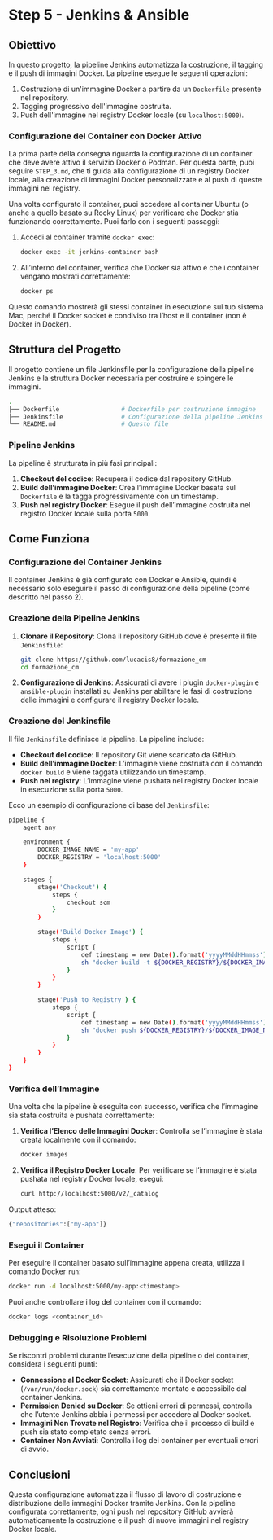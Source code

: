 # Step 5 - Jenkins & Ansible

## Obiettivo
In questo progetto, la pipeline Jenkins automatizza la costruzione, il tagging e il push di immagini Docker. La pipeline esegue le seguenti operazioni:
1. Costruzione di un'immagine Docker a partire da un `Dockerfile` presente nel repository.
2. Tagging progressivo dell'immagine costruita.
3. Push dell'immagine nel registry Docker locale (su `localhost:5000`).

### Configurazione del Container con Docker Attivo
La prima parte della consegna riguarda la configurazione di un container che deve avere attivo il servizio Docker o Podman. Per questa parte, puoi seguire `STEP_3.md`, che ti guida alla configurazione di un registry Docker locale, alla creazione di immagini Docker personalizzate e al push di queste immagini nel registry.

Una volta configurato il container, puoi accedere al container Ubuntu (o anche a quello basato su Rocky Linux) per verificare che Docker stia funzionando correttamente. Puoi farlo con i seguenti passaggi:
1. Accedi al container tramite `docker exec`:
   ```bash
   docker exec -it jenkins-container bash
   ```

2. All’interno del container, verifica che Docker sia attivo e che i container vengano mostrati correttamente:
   ```bash
   docker ps
   ```

Questo comando mostrerà gli stessi container in esecuzione sul tuo sistema Mac, perché il Docker socket è condiviso tra l’host e il container (non è Docker in Docker).

## Struttura del Progetto

Il progetto contiene un file Jenkinsfile per la configurazione della pipeline Jenkins e la struttura Docker necessaria per costruire e spingere le immagini.
```bash
.
├── Dockerfile                 # Dockerfile per costruzione immagine
├── Jenkinsfile                # Configurazione della pipeline Jenkins
└── README.md                  # Questo file
```

### Pipeline Jenkins

La pipeline è strutturata in più fasi principali:
1. **Checkout del codice**: Recupera il codice dal repository GitHub.
2. **Build dell’immagine Docker**: Crea l’immagine Docker basata sul `Dockerfile` e la tagga progressivamente con un timestamp.
3. **Push nel registry Docker**: Esegue il push dell’immagine costruita nel registro Docker locale sulla porta `5000`.

## Come Funziona

### Configurazione del Container Jenkins

Il container Jenkins è già configurato con Docker e Ansible, quindi è necessario solo eseguire il passo di configurazione della pipeline (come descritto nel passo 2).

### Creazione della Pipeline Jenkins

1. **Clonare il Repository**:
Clona il repository GitHub dove è presente il file `Jenkinsfile`:
   ```bash
   git clone https://github.com/lucacis8/formazione_cm
   cd formazione_cm
   ```

2. **Configurazione di Jenkins**:
Assicurati di avere i plugin `docker-plugin` e `ansible-plugin` installati su Jenkins per abilitare le fasi di costruzione delle immagini e configurare il registry Docker locale.

### Creazione del Jenkinsfile

Il file `Jenkinsfile` definisce la pipeline. La pipeline include:
- **Checkout del codice**: Il repository Git viene scaricato da GitHub.
- **Build dell’immagine Docker**: L’immagine viene costruita con il comando `docker build` e viene taggata utilizzando un timestamp.
- **Push nel registry**: L’immagine viene pushata nel registry Docker locale in esecuzione sulla porta `5000`.

Ecco un esempio di configurazione di base del `Jenkinsfile`:
```bash
pipeline {
    agent any

    environment {
        DOCKER_IMAGE_NAME = 'my-app'
        DOCKER_REGISTRY = 'localhost:5000'
    }

    stages {
        stage('Checkout') {
            steps {
                checkout scm
            }
        }

        stage('Build Docker Image') {
            steps {
                script {
                    def timestamp = new Date().format('yyyyMMddHHmmss')
                    sh "docker build -t ${DOCKER_REGISTRY}/${DOCKER_IMAGE_NAME}:${timestamp} ."
                }
            }
        }

        stage('Push to Registry') {
            steps {
                script {
                    def timestamp = new Date().format('yyyyMMddHHmmss')
                    sh "docker push ${DOCKER_REGISTRY}/${DOCKER_IMAGE_NAME}:${timestamp}"
                }
            }
        }
    }
}
```

### Verifica dell’Immagine

Una volta che la pipeline è eseguita con successo, verifica che l’immagine sia stata costruita e pushata correttamente:
1. **Verifica l’Elenco delle Immagini Docker**:
Controlla se l’immagine è stata creata localmente con il comando:
   ```bash
   docker images
   ```

2. **Verifica il Registro Docker Locale**:
Per verificare se l’immagine è stata pushata nel registry Docker locale, esegui:
   ```bash
   curl http://localhost:5000/v2/_catalog
   ```

Output atteso:
   ```bash
   {"repositories":["my-app"]}
   ```

### Esegui il Container

Per eseguire il container basato sull’immagine appena creata, utilizza il comando Docker `run`:
   ```bash
   docker run -d localhost:5000/my-app:<timestamp>
   ```

Puoi anche controllare i log del container con il comando:
   ```bash
   docker logs <container_id>
   ```

### Debugging e Risoluzione Problemi

Se riscontri problemi durante l’esecuzione della pipeline o dei container, considera i seguenti punti:
- **Connessione al Docker Socket**: Assicurati che il Docker socket (`/var/run/docker.sock`) sia correttamente montato e accessibile dal container Jenkins.
- **Permission Denied su Docker**: Se ottieni errori di permessi, controlla che l’utente Jenkins abbia i permessi per accedere al Docker socket.
- **Immagini Non Trovate nel Registro**: Verifica che il processo di build e push sia stato completato senza errori.
- **Container Non Avviati**: Controlla i log dei container per eventuali errori di avvio.

## Conclusioni

Questa configurazione automatizza il flusso di lavoro di costruzione e distribuzione delle immagini Docker tramite Jenkins. Con la pipeline configurata correttamente, ogni push nel repository GitHub avvierà automaticamente la costruzione e il push di nuove immagini nel registry Docker locale.
